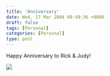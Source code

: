 ```yaml
---
title: 'Anniversary'
date: Wed, 17 Mar 2004 09:49:36 +0000
draft: false
tags: [Personal]
categories: [Personal]
type: post
---
```


Happy Anniversary to Rick & Judy!

![](http://jroller.com/resources/jmrodri/shamrock.jpg)